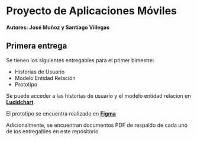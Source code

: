 # Proyecto de Aplicaciones Móviles
**Autores: José Muñoz y Santiago Villegas**


## Primera entrega
Se tienen los siguientes entregables para el primer bimestre:
* Historias de Usuario
* Modelo Entidad Relación
* Prototipo

Se puede acceder a las historias de usuario y el modelo entidad relacion en **[Lucidchart](https://lucid.app/lucidchart/invitations/accept/inv_b85063f1-a926-47f8-b876-97a786a45feb?viewport_loc=-2744%2C-1373%2C6622%2C3187%2C0_0)**.

El prototipo se encuentra realizado en **[Figma](https://www.figma.com/file/luAjfhF8dEy0SEvGoCdikY/MockUpMovilesIB?node-id=0%3A1)**

Adicionalmente, se encuentran documentos PDF de respaldo de cada uno de los entregables en este repositorio.

